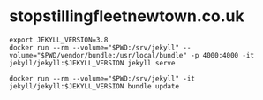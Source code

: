 # stopstillingfleetnewtown.co.uk

```
export JEKYLL_VERSION=3.8
docker run --rm --volume="$PWD:/srv/jekyll" --volume="$PWD/vendor/bundle:/usr/local/bundle" -p 4000:4000 -it jekyll/jekyll:$JEKYLL_VERSION jekyll serve
```

```
docker run --rm --volume="$PWD:/srv/jekyll" -it jekyll/jekyll:$JEKYLL_VERSION bundle update
```
